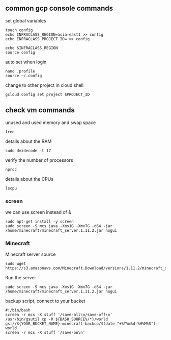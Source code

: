 ## common gcp console commands


set global variables
```
touch config
echo INFRACLASS_REGION=asia-east1 >> config
echo INFRACLASS_PROJECT_ID= >> config

echo $INFRACLASS_REGION
source config
```

auto set when login
```
nano .profile
source ~/.config
```

change to other project in cloud shell
```
gcloud config set project $PROJECT_ID
```

## check vm commands

unused and used memory and swap space
```
free
```
details about the RAM
```
sudo dmidecode -t 17
```
verify the number of processors
```
nproc
```
details about the CPUs
```
lscpu
```

### screen

we can use screen instead of &
```
sudo apt-get install -y screen
sudo screen -S mcs java -Xms1G -Xmx7G -d64 -jar /home/minecraft/minecraft_server.1.11.2.jar nogui
```

### Minecraft 

Minecraft server source
```
sudo wget https://s3.amazonaws.com/Minecraft.Download/versions/1.11.2/minecraft_server.1.11.2.jar
```

Run the server
```
sudo screen -S mcs java -Xms1G -Xmx7G -d64 -jar /home/minecraft/minecraft_server.1.11.2.jar nogui
```

backup script, connect to your bucket
```
#!/bin/bash
screen -r mcs -X stuff '/save-all\n/save-off\n'
/usr/bin/gsutil cp -R ${BASH_SOURCE%/*}/world gs://${YOUR_BUCKET_NAME}-minecraft-backup/$(date "+%Y%m%d-%H%M%S")-world
screen -r mcs -X stuff '/save-on\n'
```
